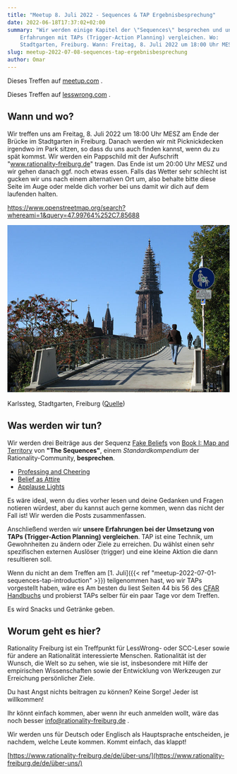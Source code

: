 ```yaml
---
title: "Meetup 8. Juli 2022 - Sequences & TAP Ergebnisbesprechung"
date: 2022-06-18T17:37:02+02:00
summary: "Wir werden einige Kapitel der \"Sequences\" besprechen und unsere
    Erfahrungen mit TAPs (Trigger-Action Planning) vergleichen. Wo:
    Stadtgarten, Freiburg. Wann: Freitag, 8. Juli 2022 um 18:00 Uhr MESZ."
slug: meetup-2022-07-08-sequences-tap-ergebnisbesprechung
author: Omar
---
```


Dieses Treffen auf
[meetup.com](https://www.meetup.com/de-DE/rationality-freiburg/events/286652963/) .

Dieses Treffen auf
[lesswrong.com](https://www.lesswrong.com/events/jDTcu8JovTSBathpS/freiburg-sequences-and-tap-result-discussion) .

## Wann und wo?

Wir treffen uns am Freitag, 8. Juli 2022 um 18:00 Uhr MESZ am Ende der Brücke
im Stadtgarten in Freiburg. Danach werden wir mit Picknickdecken irgendwo im
Park sitzen, so dass du uns auch finden kannst, wenn du zu spät kommst. Wir
werden ein Pappschild mit der Aufschrift "www.rationality-freiburg.de" tragen.
Das Ende ist um 20:00 Uhr MESZ und wir gehen danach ggf. noch etwas essen.
Falls das Wetter sehr schlecht ist gucken wir uns nach einem alternativen Ort
um, also behalte bitte diese Seite im Auge oder melde dich vorher bei uns damit
wir dich auf dem laufenden halten.

https://www.openstreetmap.org/search?whereami=1&query=47.99764%252C7.85688

![Karlssteg, Stadtgarten, Freiburg](karlssteg.jpg 'Karlssteg, Stadtgarten, Freiburg')

Karlssteg, Stadtgarten, Freiburg ([Quelle](https://commons.wikimedia.org/wiki/Category:Karlssteg?uselang=de#/media/File:Karlssteg1.jpg))

## Was werden wir tun?

Wir werden drei Beiträge aus der Sequenz [Fake
Beliefs](https://www.readthesequences.com/Fake-Beliefs-Sequence) von [Book I:
Map and Territory](https://www.readthesequences.com/Book-I-Map-And-Territory)
von **"The Sequences"**, einem _Standardkompendium_ der Rationality-Community,
**besprechen**.

* [Professing and Cheering](https://www.readthesequences.com/Professing-And-Cheering)
* [Belief as Attire](https://www.readthesequences.com/Belief-As-Attire)
* [Applause Lights](https://www.readthesequences.com/Applause-Lights)

Es wäre ideal, wenn du dies vorher lesen und deine Gedanken und Fragen notieren
würdest, aber du kannst auch gerne kommen, wenn das nicht der Fall ist! Wir
werden die Posts zusammenfassen.

Anschließend werden wir **unsere Erfahrungen bei der Umsetzung von TAPs
(Trigger-Action Planning) vergleichen**.
TAP ist eine Technik, um Gewohnheiten zu ändern oder Ziele zu erreichen. Du
wählst einen sehr spezifischen externen Auslöser (trigger) und eine kleine
Aktion die dann resultieren soll.

Wenn du nicht an dem Treffen am [1. Juli]({{< ref
"meetup-2022-07-01-sequences-tap-introduction" >}}) teilgenommen hast, wo wir
TAPs vorgestellt haben, wäre es Am besten du liest Seiten 44 bis 56 des [CFAR
Handbuchs](https://www.rationality.org/files/CFAR_Handbook_2021-01.pdf) und
probierst TAPs selber für ein paar Tage vor dem Treffen.

Es wird Snacks und Getränke geben.


## Worum geht es hier?

Rationality Freiburg ist ein Treffpunkt für LessWrong- oder SCC-Leser sowie für
andere an Rationalität interessierte Menschen. Rationalität ist der Wunsch, die
Welt so zu sehen, wie sie ist, insbesondere mit Hilfe der empirischen
Wissenschaften sowie der Entwicklung von Werkzeugen zur Erreichung persönlicher
Ziele.

Du hast Angst nichts beitragen zu können? Keine Sorge! Jeder ist willkommen!

Ihr könnt einfach kommen, aber wenn ihr euch anmelden wollt, wäre das noch
besser info@rationality-freiburg.de .

Wir werden uns für Deutsch oder Englisch als Hauptsprache entscheiden, je
nachdem, welche Leute kommen. Kommt einfach, das klappt!

[https://www.rationality-freiburg.de/de/über-uns/](https://www.rationality-freiburg.de/de/über-uns/)

